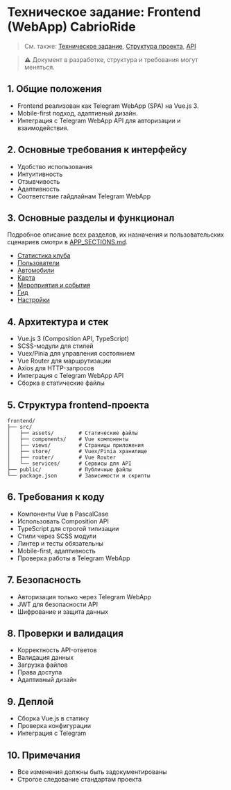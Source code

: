 # Техническое задание: Frontend (WebApp) CabrioRide

> См. также: [Техническое задание](TECHNICAL_SPECIFICATION.md), [Структура проекта](PROJECT_STRUCTURE.md), [API](API_METHODS.md)

> ⚠️ Документ в разработке, структура и требования могут меняться.

## 1. Общие положения
- Frontend реализован как Telegram WebApp (SPA) на Vue.js 3.
- Mobile-first подход, адаптивный дизайн.
- Интеграция с Telegram WebApp API для авторизации и взаимодействия.

## 2. Основные требования к интерфейсу
- Удобство использования
- Интуитивность
- Отзывчивость
- Адаптивность
- Соответствие гайдлайнам Telegram WebApp

## 3. Основные разделы и функционал

Подробное описание всех разделов, их назначения и пользовательских сценариев смотри в [APP_SECTIONS.md](APP_SECTIONS.md).

- [Статистика клуба](APP_SECTIONS.md#1-статистика-клуба)
- [Пользователи](APP_SECTIONS.md#2-пользователи)
- [Автомобили](APP_SECTIONS.md#3-автомобили)
- [Карта](APP_SECTIONS.md#4-карта)
- [Мероприятия и события](APP_SECTIONS.md#5-мероприятия-и-события)
- [Гид](APP_SECTIONS.md#гид)
- [Настройки](APP_SECTIONS.md#7-настройки)

## 4. Архитектура и стек
- Vue.js 3 (Composition API, TypeScript)
- SCSS-модули для стилей
- Vuex/Pinia для управления состоянием
- Vue Router для маршрутизации
- Axios для HTTP-запросов
- Интеграция с Telegram WebApp API
- Сборка в статические файлы

## 5. Структура frontend-проекта
```
frontend/
├── src/
│   ├── assets/        # Статические файлы
│   ├── components/    # Vue компоненты
│   ├── views/         # Страницы приложения
│   ├── store/         # Vuex/Pinia хранилище
│   ├── router/        # Vue Router
│   └── services/      # Сервисы для API
├── public/            # Публичные файлы
└── package.json       # Зависимости и скрипты
```

## 6. Требования к коду
- Компоненты Vue в PascalCase
- Использовать Composition API
- TypeScript для строгой типизации
- Стили через SCSS модули
- Линтер и тесты обязательны
- Mobile-first, адаптивность
- Проверка работы в Telegram WebApp

## 7. Безопасность
- Авторизация только через Telegram WebApp
- JWT для безопасности API
- Шифрование и защита данных

## 8. Проверки и валидация
- Корректность API-ответов
- Валидация данных
- Загрузка файлов
- Права доступа
- Адаптивный дизайн

## 9. Деплой
- Сборка Vue.js в статику
- Проверка конфигурации
- Интеграция с Telegram

## 10. Примечания
- Все изменения должны быть задокументированы
- Строгое следование стандартам проекта 